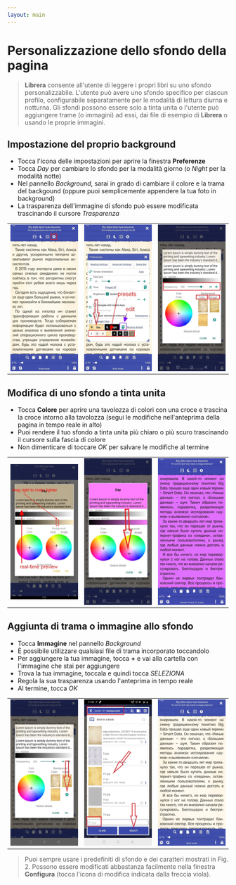 ```yaml
---
layout: main
---
```


# Personalizzazione dello sfondo della pagina

> **Librera** consente all'utente di leggere i propri libri su uno sfondo personalizzabile. L'utente può avere uno sfondo specifico per ciascun profilo, configurabile separatamente per le modalità di lettura diurna e notturna. Gli sfondi possono essere solo a tinta unita o l'utente può aggiungere trame (o immagini) ad essi, dai file di esempio di **Librera** o usando le proprie immagini.

## Impostazione del proprio background
* Tocca l'icona delle impostazioni per aprire la finestra **Preferenze**
* Tocca _Day_ per cambiare lo sfondo per la modalità giorno (o _Night_ per la modalità notte)
* Nel pannello _Background_, sarai in grado di cambiare il colore e la trama del backgound (oppure puoi semplicemente appendere la tua foto in background)
* La trasparenza dell'immagine di sfondo può essere modificata trascinando il cursore _Trasparenza_

||||
|-|-|-|
|![](1.jpg)|![](2.jpg)|![](3.jpg)|

## Modifica di uno sfondo a tinta unita
* Tocca **Colore** per aprire una tavolozza di colori con una croce e trascina la croce intorno alla tavolozza (segui le modifiche nell'anteprima della pagina in tempo reale in alto)
* Puoi rendere il tuo sfondo a tinta unita più chiaro o più scuro trascinando il cursore sulla fascia di colore
* Non dimenticare di toccare _OK_ per salvare le modifiche al termine

||||
|-|-|-|
|![](6.jpg)|![](5.jpg)|![](8.jpg)|

## Aggiunta di trama o immagine allo sfondo
* Tocca **Immagine** nel pannello _Background_
* È possibile utilizzare qualsiasi file di trama incorporato toccandolo
* Per aggiungere la tua immagine, tocca **+** e vai alla cartella con l'immagine che stai per aggiungere
* Trova la tua immagine, toccala e quindi tocca _SELEZIONA_
* Regola la sua trasparenza usando l'anteprima in tempo reale
* Al termine, tocca _OK_

||||
|-|-|-|
|![](7.jpg)|![](4.jpg)|![](9.jpg)|

> Puoi sempre usare i predefiniti di sfondo e dei caratteri mostrati in Fig. 2. Possono essere modificati abbastanza facilmente nella finestra **Configura** (tocca l'icona di modifica indicata dalla freccia viola).
